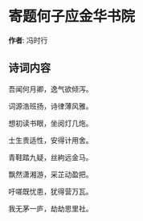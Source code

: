 # 寄题何子应金华书院

**作者**: 冯时行

## 诗词内容

吾闻何月卿，逸气欲倾泻。

词源浩班扬，诗律薄风雅。

想初读书眼，坐阅灯几炧。

士生贵适性，安得计用舍。

青鞋踏九疑，丝絇远金马。

飘然潇湘游，采芷动盈把。

吁嗟既忧患，犹得营万瓦。

我无茅一庐，劫劫思里社。


